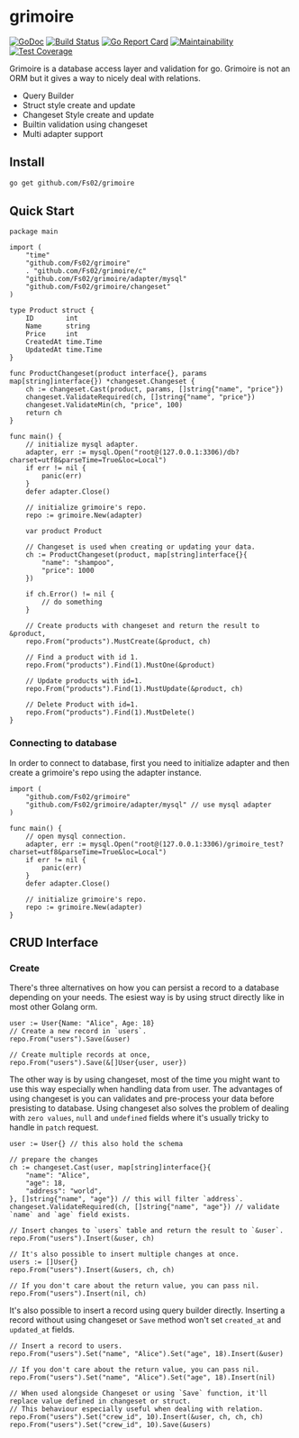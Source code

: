 # grimoire
[![GoDoc](https://godoc.org/github.com/Fs02/grimoire?status.svg)](https://godoc.org/github.com/Fs02/grimoire) [![Build Status](https://travis-ci.org/Fs02/grimoire.svg?branch=master)](https://travis-ci.org/Fs02/grimoire) [![Go Report Card](https://goreportcard.com/badge/github.com/Fs02/grimoire)](https://goreportcard.com/report/github.com/Fs02/grimoire) [![Maintainability](https://api.codeclimate.com/v1/badges/d487e2be0ed7b0b1fed1/maintainability)](https://codeclimate.com/github/Fs02/grimoire/maintainability) [![Test Coverage](https://api.codeclimate.com/v1/badges/d487e2be0ed7b0b1fed1/test_coverage)](https://codeclimate.com/github/Fs02/grimoire/test_coverage)

Grimoire is a database access layer and validation for go. Grimoire is not an ORM but it gives a way to nicely deal with relations.

- Query Builder
- Struct style create and update
- Changeset Style create and update
- Builtin validation using changeset
- Multi adapter support

## Install

```bash
go get github.com/Fs02/grimoire
```

## Quick Start

```golang
package main

import (
	"time"
	"github.com/Fs02/grimoire"
	. "github.com/Fs02/grimoire/c"
	"github.com/Fs02/grimoire/adapter/mysql"
	"github.com/Fs02/grimoire/changeset"
)

type Product struct {
	ID        int
	Name      string
	Price     int
	CreatedAt time.Time
	UpdatedAt time.Time
}

func ProductChangeset(product interface{}, params map[string]interface{}) *changeset.Changeset {
	ch := changeset.Cast(product, params, []string{"name", "price"})
	changeset.ValidateRequired(ch, []string{"name", "price"})
	changeset.ValidateMin(ch, "price", 100)
	return ch
}

func main() {
	// initialize mysql adapter.
	adapter, err := mysql.Open("root@(127.0.0.1:3306)/db?charset=utf8&parseTime=True&loc=Local")
	if err != nil {
		panic(err)
	}
	defer adapter.Close()

	// initialize grimoire's repo.
	repo := grimoire.New(adapter)

	var product Product

	// Changeset is used when creating or updating your data.
	ch := ProductChangeset(product, map[string]interface{}{
		"name": "shampoo",
		"price": 1000
	})

	if ch.Error() != nil {
		// do something
	}

	// Create products with changeset and return the result to &product,
	repo.From("products").MustCreate(&product, ch)

	// Find a product with id 1.
	repo.From("products").Find(1).MustOne(&product)

	// Update products with id=1.
	repo.From("products").Find(1).MustUpdate(&product, ch)

	// Delete Product with id=1.
	repo.From("products").Find(1).MustDelete()
}
```

### Connecting to database

In order to connect to database, first you need to initialize adapter and then create a grimoire's repo using the adapter instance.

```golang
import (
	"github.com/Fs02/grimoire"
	"github.com/Fs02/grimoire/adapter/mysql" // use mysql adapter
)

func main() {
	// open mysql connection.
	adapter, err := mysql.Open("root@(127.0.0.1:3306)/grimoire_test?charset=utf8&parseTime=True&loc=Local")
	if err != nil {
		panic(err)
	}
	defer adapter.Close()

	// initialize grimoire's repo.
	repo := grimoire.New(adapter)
}
```

## CRUD Interface

### Create

There's three alternatives on how you can persist a record to a database depending on your needs. The esiest way is by using struct directly like in most other Golang orm.

```golang
user := User{Name: "Alice", Age: 18}
// Create a new record in `users`.
repo.From("users").Save(&user)

// Create multiple records at once,
repo.From("users").Save(&[]User{user, user})
```

The other way is by using changeset, most of the time you might want to use this way especially when handling data from user.
The advantages of using changeset is you can validates and pre-process your data before presisting to database. Using changeset also solves the problem of dealing with `zero values`, `null` and `undefined` fields where it's usually tricky to handle in `patch` request.

```golang
user := User{} // this also hold the schema

// prepare the changes
ch := changeset.Cast(user, map[string]interface{}{
	"name": "Alice",
	"age": 18,
	"address": "world",
}, []string{"name", "age"}) // this will filter `address`.
changeset.ValidateRequired(ch, []string{"name", "age"}) // validate `name` and `age` field exists.

// Insert changes to `users` table and return the result to `&user`.
repo.From("users").Insert(&user, ch)

// It's also possible to insert multiple changes at once.
users := []User{}
repo.From("users").Insert(&users, ch, ch)

// If you don't care about the return value, you can pass nil.
repo.From("users").Insert(nil, ch)
```

It's also possible to insert a record using query builder directly. Inserting a record without using changeset or `Save` method won't set `created_at` and `updated_at` fields.

```golang
// Insert a record to users.
repo.From("users").Set("name", "Alice").Set("age", 18).Insert(&user)

// If you don't care about the return value, you can pass nil.
repo.From("users").Set("name", "Alice").Set("age", 18).Insert(nil)

// When used alongside Changeset or using `Save` function, it'll replace value defined in changeset or struct.
// This behaviour especially useful when dealing with relation.
repo.From("users").Set("crew_id", 10).Insert(&user, ch, ch, ch)
repo.From("users").Set("crew_id", 10).Save(&users)
```
